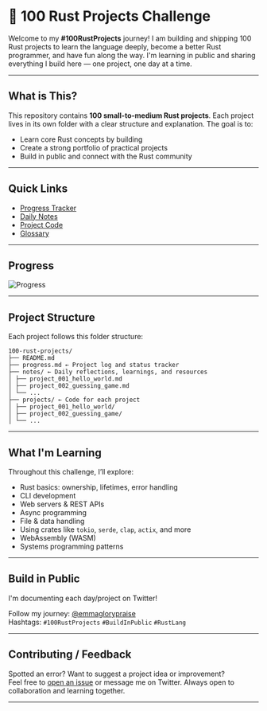 # 🦀 100 Rust Projects Challenge

Welcome to my **#100RustProjects** journey! I am building and shipping 100 Rust projects to learn the language deeply, become a better Rust programmer, and have fun along the way. I'm learning in public and sharing everything I build here — one project, one day at a time.

---

## What is This?

This repository contains **100 small-to-medium Rust projects**. Each project lives in its own folder with a clear structure and explanation. The goal is to:

- Learn core Rust concepts by building
- Create a strong portfolio of practical projects
- Build in public and connect with the Rust community

---

## Quick Links

- [Progress Tracker](./%20progress.md)
- [Daily Notes](./notes/)
- [Project Code](./projects/)
- [Glossary](./glossary.md)

---

## Progress

<!-- #### ✅ Completed: `09 / 100` -->

![Progress](https://img.shields.io/badge/Completed-9%25-yellowgreen?style=for-the-badge)

---

## Project Structure

Each project follows this folder structure:

```
100-rust-projects/
├── README.md
├── progress.md ← Project log and status tracker
├── notes/ ← Daily reflections, learnings, and resources
│ ├── project_001_hello_world.md
│ ├── project_002_guessing_game.md
│ └── ...
├── projects/ ← Code for each project
│ ├── project_001_hello_world/
│ ├── project_002_guessing_game/
│ └── ...

```

---

## What I'm Learning

Throughout this challenge, I’ll explore:

- Rust basics: ownership, lifetimes, error handling
- CLI development
- Web servers & REST APIs
- Async programming
- File & data handling
- Using crates like `tokio`, `serde`, `clap`, `actix`, and more
- WebAssembly (WASM)
- Systems programming patterns

---

## Build in Public

I'm documenting each day/project on Twitter!

Follow my journey: [@emmaglorypraise](https://twitter.com/emmaglorypraise)  
Hashtags: `#100RustProjects` `#BuildInPublic` `#RustLang`

---

## Contributing / Feedback

Spotted an error? Want to suggest a project idea or improvement?  
Feel free to [open an issue](https://github.com/emmaglorypraise/100rustprojects/issues) or message me on Twitter. Always open to collaboration and learning together.

---

<!-- 
## Support This Journey

If you like what I’m doing, consider:
- Starring this repo
- Retweeting my progress

Let’s learn Rust — one project at a time! 🦀
